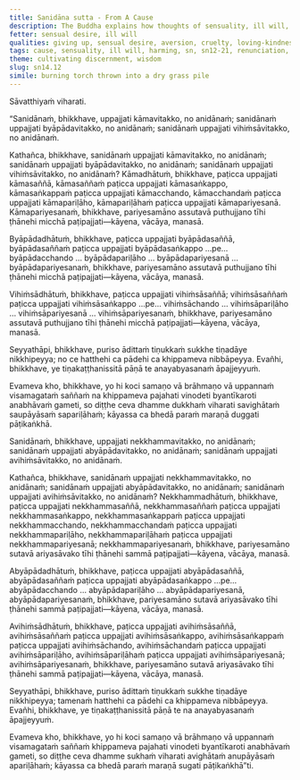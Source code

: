 ```yaml
---
title: Sanidāna sutta - From A Cause
description: The Buddha explains how thoughts of sensuality, ill will, and harming arise from a cause and how to abandon them.
fetter: sensual desire, ill will
qualities: giving up, sensual desire, aversion, cruelty, loving-kindness, non-harm
tags: cause, sensuality, ill will, harming, sn, sn12-21, renunciation, good-will, non-harm
theme: cultivating discernment, wisdom
slug: sn14.12
simile: burning torch thrown into a dry grass pile
---
```


Sāvatthiyaṁ viharati.

“Sanidānaṁ, bhikkhave, uppajjati kāmavitakko, no anidānaṁ; sanidānaṁ uppajjati byāpādavitakko, no anidānaṁ; sanidānaṁ uppajjati vihiṁsāvitakko, no anidānaṁ.

Kathañca, bhikkhave, sanidānaṁ uppajjati kāmavitakko, no anidānaṁ; sanidānaṁ uppajjati byāpādavitakko, no anidānaṁ; sanidānaṁ uppajjati vihiṁsāvitakko, no anidānaṁ? Kāmadhātuṁ, bhikkhave, paṭicca uppajjati kāmasaññā, kāmasaññaṁ paṭicca uppajjati kāmasaṅkappo, kāmasaṅkappaṁ paṭicca uppajjati kāmacchando, kāmacchandaṁ paṭicca uppajjati kāmapariḷāho, kāmapariḷāhaṁ paṭicca uppajjati kāmapariyesanā. Kāmapariyesanaṁ, bhikkhave, pariyesamāno assutavā puthujjano tīhi ṭhānehi micchā paṭipajjati—kāyena, vācāya, manasā.

Byāpādadhātuṁ, bhikkhave, paṭicca uppajjati byāpādasaññā, byāpādasaññaṁ paṭicca uppajjati byāpādasaṅkappo …pe… byāpādacchando … byāpādapariḷāho … byāpādapariyesanā … byāpādapariyesanaṁ, bhikkhave, pariyesamāno assutavā puthujjano tīhi ṭhānehi micchā paṭipajjati—kāyena, vācāya, manasā.

Vihiṁsādhātuṁ, bhikkhave, paṭicca uppajjati vihiṁsāsaññā; vihiṁsāsaññaṁ paṭicca uppajjati vihiṁsāsaṅkappo …pe… vihiṁsāchando … vihiṁsāpariḷāho … vihiṁsāpariyesanā … vihiṁsāpariyesanaṁ, bhikkhave, pariyesamāno assutavā puthujjano tīhi ṭhānehi micchā paṭipajjati—kāyena, vācāya, manasā.

Seyyathāpi, bhikkhave, puriso ādittaṁ tiṇukkaṁ sukkhe tiṇadāye nikkhipeyya; no ce hatthehi ca pādehi ca khippameva nibbāpeyya. Evañhi, bhikkhave, ye tiṇakaṭṭhanissitā pāṇā te anayabyasanaṁ āpajjeyyuṁ.

Evameva kho, bhikkhave, yo hi koci samaṇo vā brāhmaṇo vā uppannaṁ visamagataṁ saññaṁ na khippameva pajahati vinodeti byantīkaroti anabhāvaṁ gameti, so diṭṭhe ceva dhamme dukkhaṁ viharati savighātaṁ saupāyāsaṁ sapariḷāhaṁ; kāyassa ca bhedā paraṁ maraṇā duggati pāṭikaṅkhā.

Sanidānaṁ, bhikkhave, uppajjati nekkhammavitakko, no anidānaṁ; sanidānaṁ uppajjati abyāpādavitakko, no anidānaṁ; sanidānaṁ uppajjati avihiṁsāvitakko, no anidānaṁ.

Kathañca, bhikkhave, sanidānaṁ uppajjati nekkhammavitakko, no anidānaṁ; sanidānaṁ uppajjati abyāpādavitakko, no anidānaṁ; sanidānaṁ uppajjati avihiṁsāvitakko, no anidānaṁ? Nekkhammadhātuṁ, bhikkhave, paṭicca uppajjati nekkhammasaññā, nekkhammasaññaṁ paṭicca uppajjati nekkhammasaṅkappo, nekkhammasaṅkappaṁ paṭicca uppajjati nekkhammacchando, nekkhammacchandaṁ paṭicca uppajjati nekkhammapariḷāho, nekkhammapariḷāhaṁ paṭicca uppajjati nekkhammapariyesanā; nekkhammapariyesanaṁ, bhikkhave, pariyesamāno sutavā ariyasāvako tīhi ṭhānehi sammā paṭipajjati—kāyena, vācāya, manasā.

Abyāpādadhātuṁ, bhikkhave, paṭicca uppajjati abyāpādasaññā, abyāpādasaññaṁ paṭicca uppajjati abyāpādasaṅkappo …pe… abyāpādacchando … abyāpādapariḷāho … abyāpādapariyesanā, abyāpādapariyesanaṁ, bhikkhave, pariyesamāno sutavā ariyasāvako tīhi ṭhānehi sammā paṭipajjati—kāyena, vācāya, manasā.

Avihiṁsādhātuṁ, bhikkhave, paṭicca uppajjati avihiṁsāsaññā, avihiṁsāsaññaṁ paṭicca uppajjati avihiṁsāsaṅkappo, avihiṁsāsaṅkappaṁ paṭicca uppajjati avihiṁsāchando, avihiṁsāchandaṁ paṭicca uppajjati avihiṁsāpariḷāho, avihiṁsāpariḷāhaṁ paṭicca uppajjati avihiṁsāpariyesanā; avihiṁsāpariyesanaṁ, bhikkhave, pariyesamāno sutavā ariyasāvako tīhi ṭhānehi sammā paṭipajjati—kāyena, vācāya, manasā.

Seyyathāpi, bhikkhave, puriso ādittaṁ tiṇukkaṁ sukkhe tiṇadāye nikkhipeyya; tamenaṁ hatthehi ca pādehi ca khippameva nibbāpeyya. Evañhi, bhikkhave, ye tiṇakaṭṭhanissitā pāṇā te na anayabyasanaṁ āpajjeyyuṁ.

Evameva kho, bhikkhave, yo hi koci samaṇo vā brāhmaṇo vā uppannaṁ visamagataṁ saññaṁ khippameva pajahati vinodeti byantīkaroti anabhāvaṁ gameti, so diṭṭhe ceva dhamme sukhaṁ viharati avighātaṁ anupāyāsaṁ apariḷāhaṁ; kāyassa ca bhedā paraṁ maraṇā sugati pāṭikaṅkhā”ti.
